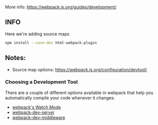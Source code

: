 More info: https://webpack.js.org/guides/development/

## INFO
Here we're adding source maps

```bash
npm install --save-dev html-webpack-plugin
```

## Notes:
- Source map options: https://webpack.js.org/configuration/devtool/

### Choosing a Development Tool
There are a couple of different options available in webpack that help you automatically compile your code whenever it changes:
- [webpack's Watch Mode](https://webpack.js.org/configuration/watch/#watch)
- [webpack-dev-server](https://github.com/webpack/webpack-dev-server)
- [webpack-dev-middleware](https://github.com/webpack/webpack-dev-middleware)


